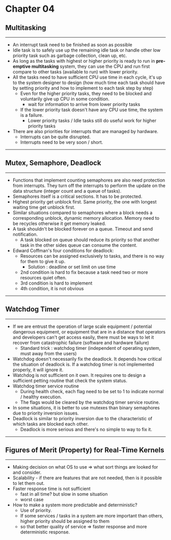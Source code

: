 # Chapter 04

## Multitasking

------

- An interrupt task need to be finished as soon as possible
- Idle task is to safely use up the remaining idle task or handle other low priority task such as garbage collection, clean up, etc.
- As long as the tasks with highest or higher priority is ready to run in **pre-emptive multitasking** system, they can use the CPU and run first compare to other tasks (available to run) with lower priority.
- All the tasks need to have sufficient CPU use time in each cycle, it's up to the system designer to design (how much time each task should have by setting priority and how to implement to each task step by step)
  - Even for the higher priority tasks, they need to be blocked and voluntarily give up CPU in some condition.
    - wait for information to arrive from lower priority tasks
  - If the lower priority task doesn't have any CPU use time, the system is a failure.
    - Lower priority tasks / Idle tasks still do useful work for higher priority tasks
- There are also priorities for interrupts that are managed by hardware.
  - Interrupts can be quite disrupted.
  - Interrupts need to be very soon / short.

------

## Mutex, Semaphore, Deadlock

------

- Functions that implement counting semaphores are also need protection from interrupts.  They turn off the interrupts to perform the update on the data structure (integer count and a queue of tasks).
- Semaphores itself is a critical sections. It has to be protected.
- Highest priority get unblock first. Same priority, the one with longest waiting time get unblock first.
- Similar situations compared to semaphores where a block needs a corresponding unblock, dynamic memory allocation. Memory need to be recycles otherwise it get memory leaked.
- A task shouldn't be blocked forever on a queue. Timeout and send notification.
  - A task blocked on queue should reduce its priority so that another task in the other sides queue can consume the content.
- Edward Coffman's four conditions for deadlock:
  - Resources can be assigned exclusively to tasks, and there is no way for them to give it up.
    - Solution : deadline or set limit on use time
  - 2nd condition is hard to fix because a task need two or more resources quiet often.
  - 3rd condition is hard to implement
  - 4th condition, it is not obvious

------

## Watchdog Timer

------

- If we are entrust the operation of large scale equipment / potential dangerous equipment, or equipment that are in a distance that operators and developers can't get access easily, there must be ways to let it recover from catastrophic failure (software and hardware failure)
  - Standard trick : watchdog timer (independent of operating system, must away from the users)
- Watchdog doesn't necessarily fix the deadlock. It depends how critical the situation of deadlock is. If a watchdog timer is not implemented properly, it will ignore it.
- Watchdog is not sufficient on it own. It requires one to design a sufficient petting routine that check the system status.
- Watchdog timer service routine
  - During health check, each flag need to be set to 1 to indicate normal / healthy execution.
  - The flags would be cleared by the watchdog timer service routine.
- In some situations, it is better to use mutexes than binary semaphores due to priority inversion issues.
- Deadlock is similar to priority inversion due to the characteristic of which tasks are blocked each other.
  - Deadlock is more serious and there's no simple to way to fix it.

------

## Figures of Merit (Property) for Real-Time Kernels

------

- Making decision on what OS to use => what sort things are looked for and consider.
- Scalability - if there are features that are not needed, then is it possible to let them out.
- Faster response time is not sufficient
  - fast in all time? but slow in some situation
  - worst case
- How to make a system more predictable and deterministic?
  - Use of priority.
  - If some services / tasks in a system are more important than others, higher priority should be assigned to them
  - so that better quality of service => faster response and more deterministic response.
